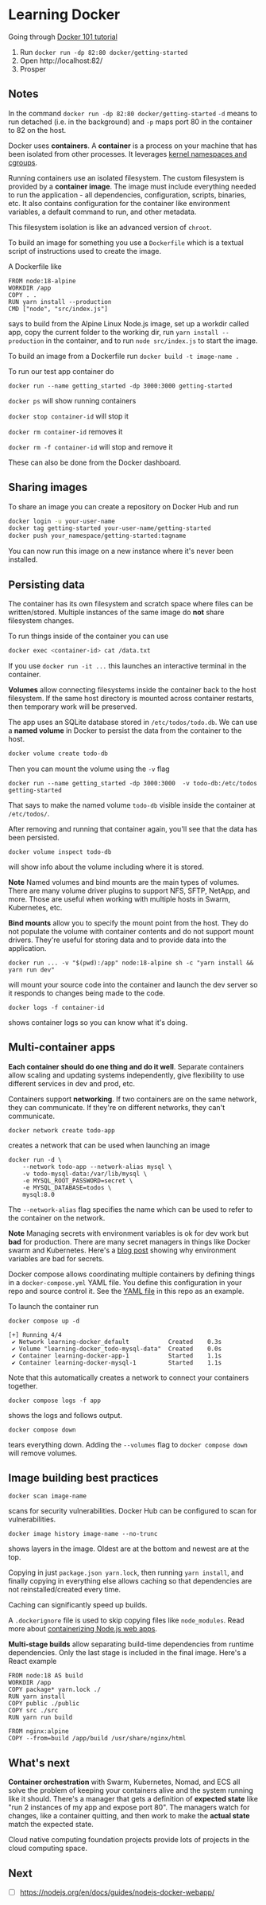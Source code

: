 # Learning Docker

Going through [Docker 101 tutorial](https://www.docker.com/101-tutorial/)

1. Run `docker run -dp 82:80 docker/getting-started`
2. Open http://localhost:82/
3. Prosper

## Notes

In the command `docker run -dp 82:80 docker/getting-started` `-d` means to run detached (i.e. in the background) and `-p` maps port 80 in the container to 82 on the host.

Docker uses **containers**. A **container** is a process on your machine that has been isolated from other processes. It leverages [kernel namespaces and cgroups](https://medium.com/@saschagrunert/demystifying-containers-part-i-kernel-space-2c53d6979504).

Running containers use an isolated filesystem. The custom filesystem is provided by a **container image**. The image must include everything needed to run the application - all dependencies, configuration, scripts, binaries, etc. It also contains configuration for the container like environment variables, a default command to run, and other metadata.

This filesystem isolation is like an advanced version of `chroot`.

To build an image for something you use a `Dockerfile` which is a textual script of instructions used to create the image.

A Dockerfile like

```docker
FROM node:18-alpine
WORKDIR /app
COPY . .
RUN yarn install --production
CMD ["node", "src/index.js"]
```

says to build from the Alpine Linux Node.js image, set up a workdir called app, copy the current folder to the working dir, run `yarn install --production` in the container, and to run `node src/index.js` to start the image.

To build an image from a Dockerfile run `docker build -t image-name .`

To run our test app container do

```docker
docker run --name getting_started -dp 3000:3000 getting-started
```

`docker ps` will show running containers

`docker stop container-id` will stop it

`docker rm container-id` removes it

`docker rm -f container-id` will stop and remove it

These can also be done from the Docker dashboard.

## Sharing images

To share an image you can create a repository on Docker Hub and run

```bash
docker login -u your-user-name
docker tag getting-started your-user-name/getting-started
docker push your_namespace/getting-started:tagname
```

You can now run this image on a new instance where it's never been installed.

## Persisting data

The container has its own filesystem and scratch space where files can be written/stored. Multiple instances of the same image do **not** share filesystem changes.

To run things inside of the container you can use

```bash
docker exec <container-id> cat /data.txt
```

If you use `docker run -it ...` this launches an interactive terminal in the container.

**Volumes** allow connecting filesystems inside the container back to the host filesystem. If the same host directory is mounted across container restarts, then temporary work will be preserved.

The app uses an SQLite database stored in `/etc/todos/todo.db`. We can use a **named volume** in Docker to persist the data from the container to the host.

```bash
docker volume create todo-db
```

Then you can mount the volume using the `-v` flag

```
docker run --name getting_started -dp 3000:3000  -v todo-db:/etc/todos getting-started
```

That says to make the named volume `todo-db` visible inside the container at `/etc/todos/`.

After removing and running that container again, you'll see that the data has been persisted.

```
docker volume inspect todo-db
```

will show info about the volume including where it is stored.

**Note** Named volumes and bind mounts are the main types of volumes. There are many volume driver plugins to support NFS, SFTP, NetApp, and more. Those are useful when working with multiple hosts in Swarm, Kubernetes, etc.

**Bind mounts** allow you to specify the mount point from the host. They do not populate the volume with container contents and do not support mount drivers. They're useful for storing data and to provide data into the application.

```
docker run ... -v "$(pwd):/app" node:18-alpine sh -c "yarn install && yarn run dev"
```

will mount your source code into the container and launch the dev server so it responds to changes being made to the code.

```
docker logs -f container-id
```

shows container logs so you can know what it's doing.

## Multi-container apps

**Each container should do one thing and do it well**. Separate containers allow scaling and updating systems independently, give flexibility to use different services in dev and prod, etc.

Containers support **networking**. If two containers are on the same network, they can communicate. If they're on different networks, they can't communicate.

```
docker network create todo-app
```

creates a network that can be used when launching an image
```
docker run -d \
    --network todo-app --network-alias mysql \
    -v todo-mysql-data:/var/lib/mysql \
    -e MYSQL_ROOT_PASSWORD=secret \
    -e MYSQL_DATABASE=todos \
    mysql:8.0
```

The `--network-alias` flag specifies the name which can be used to refer to the container on the network.

**Note** Managing secrets with environment variables is ok for dev work but **bad** for production. There are many secret managers in things like Docker swarm and Kubernetes. Here's a [blog post](https://blog.diogomonica.com/2017/03/27/why-you-shouldnt-use-env-variables-for-secret-data/) showing why environment variables are bad for secrets.

Docker compose allows coordinating multiple containers by defining things in a `docker-compose.yml` YAML file. You define this configuration in your repo and source control it. See the [YAML file](./docker-compose.yml) in this repo as an example.

To launch the container run

```
docker compose up -d

[+] Running 4/4
 ✔ Network learning-docker_default           Created    0.3s
 ✔ Volume "learning-docker_todo-mysql-data"  Created    0.0s
 ✔ Container learning-docker-app-1           Started    1.1s
 ✔ Container learning-docker-mysql-1         Started    1.1s
```

Note that this automatically creates a network to connect your containers together.

```
docker compose logs -f app
```
shows the logs and follows output.

```
docker compose down
```

tears everything down. Adding the `--volumes` flag to `docker compose down` will remove volumes.

## Image building best practices

```
docker scan image-name
```

scans for security vulnerabilities. Docker Hub can be configured to scan for vulnerabilities.

```
docker image history image-name --no-trunc
```

shows layers in the image. Oldest are at the bottom and newest are at the top.


Copying in just `package.json yarn.lock`, then running `yarn install`, and finally copying in everything else allows caching so that dependencies are not reinstalled/created every time.

Caching can significantly speed up builds.

A `.dockerignore` file is used to skip copying files like `node_modules`. Read more about [containerizing Node.js web apps](https://nodejs.org/en/docs/guides/nodejs-docker-webapp/).

**Multi-stage builds** allow separating build-time dependencies from runtime dependencies. Only the last stage is included in the final image. Here's a React example

```docker
FROM node:18 AS build
WORKDIR /app
COPY package* yarn.lock ./
RUN yarn install
COPY public ./public
COPY src ./src
RUN yarn run build

FROM nginx:alpine
COPY --from=build /app/build /usr/share/nginx/html
```

## What's next

**Container orchestration** with Swarm, Kubernetes, Nomad, and ECS all solve the problem of keeping your containers alive and the system running like it should. There's a manager that gets a definition of **expected state** like "run 2 instances of my app and expose port 80". The managers watch for changes, like a container quitting, and then work to make the **actual state** match the expected state.

Cloud native computing foundation projects provide lots of projects in the cloud computing space.

## Next

- [ ] https://nodejs.org/en/docs/guides/nodejs-docker-webapp/
